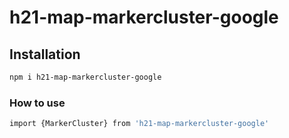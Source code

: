 
# h21-map-markercluster-google

## Installation
```bash
npm i h21-map-markercluster-google
```
### How to use
```bash
import {MarkerCluster} from 'h21-map-markercluster-google'
```
